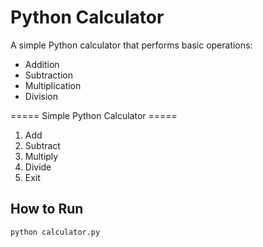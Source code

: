 # Python Calculator  

A simple Python calculator that performs basic operations:  
- Addition  
- Subtraction  
- Multiplication  
- Division  

===== Simple Python Calculator =====
1. Add
2. Subtract
3. Multiply
4. Divide
5. Exit


## How to Run  
```bash
python calculator.py

